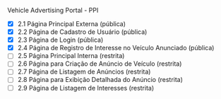 Vehicle Advertising Portal - PPI

- [X] 2.1 Página Principal Externa (pública)
- [X] 2.2 Página de Cadastro de Usuário (pública)
- [X] 2.3 Página de Login (pública)
- [X] 2.4 Página de Registro de Interesse no Veículo Anunciado (pública)
- [ ] 2.5 Página Principal Interna (restrita)
- [ ] 2.6 Página para Criação de Anúncio de Veículo (restrita)
- [ ] 2.7 Página de Listagem de Anúncios (restrita)
- [ ] 2.8 Página para Exibição Detalhada do Anúncio (restrita)
- [ ] 2.9 Página de Listagem de Interesses (restrita)
